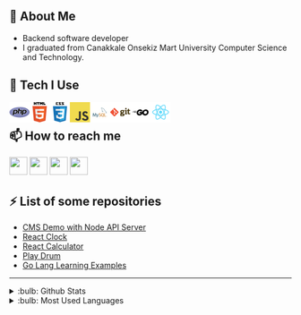 ## :book: About Me
- Backend software developer
- I graduated from Canakkale Onsekiz Mart University Computer Science and Technology.

## :bell: Tech I Use
<img align="left" src="https://raw.githubusercontent.com/github/explore/80688e429a7d4ef2fca1e82350fe8e3517d3494d/topics/php/php.png" width=36 valign="middle">
<img align="left" src="https://raw.githubusercontent.com/github/explore/80688e429a7d4ef2fca1e82350fe8e3517d3494d/topics/html/html.png" width=36 valign="middle">
<img align="left" src="https://raw.githubusercontent.com/github/explore/80688e429a7d4ef2fca1e82350fe8e3517d3494d/topics/css/css.png" width=36 valign="middle">
<img align="left" src="https://raw.githubusercontent.com/github/explore/80688e429a7d4ef2fca1e82350fe8e3517d3494d/topics/javascript/javascript.png" width=36 valign="middle">
<img align="left" src="https://raw.githubusercontent.com/github/explore/80688e429a7d4ef2fca1e82350fe8e3517d3494d/topics/mysql/mysql.png" width=36 valign="middle">
<img align="left" src="https://raw.githubusercontent.com/github/explore/80688e429a7d4ef2fca1e82350fe8e3517d3494d/topics/git/git.png" width=36 valign="middle">
<img align="left" src="https://raw.githubusercontent.com/github/explore/80688e429a7d4ef2fca1e82350fe8e3517d3494d/topics/go/go.png" width=36 valign="middle">
<img align="left" src="https://raw.githubusercontent.com/github/explore/80688e429a7d4ef2fca1e82350fe8e3517d3494d/topics/react/react.png" width=36 valign="middle">

<br>

## :mailbox: How to reach me
[<img height="32" width="32" src="https://unpkg.com/simple-icons@v5/icons/instagram.svg" />][instagram]
[<img height="32" width="32" src="https://unpkg.com/simple-icons@v5/icons/linkedin.svg" />][linkedin]
[<img height="32" width="32" src="https://unpkg.com/simple-icons@v5/icons/facebook.svg" />][facebook]
[<img height="32" width="32" src="https://unpkg.com/simple-icons@v5/icons/twitter.svg" />][twitter]

## ⚡ List of some repositories
- [CMS Demo with Node API Server](https://github.com/ozerozdas/cms-demo-with-node-server)
- [React Clock](https://github.com/ozerozdas/react-clock)
- [React Calculator](https://github.com/ozerozdas/react-calculator)
- [Play Drum](https://github.com/ozerozdas/play-drum)
- [Go Lang Learning Examples](https://github.com/ozerozdas/golang-learning)

<hr />

<details>
<summary>:bulb: Github Stats</summary>
<img src="https://github-readme-stats.vercel.app/api?username=ozerozdas&theme=radical" >
</details>

<details>
<summary>:bulb: Most Used Languages</summary>
<img src="https://github-readme-stats.vercel.app/api/top-langs/?username=ozerozdas&theme=radical" >
</details>


[instagram]: https://www.instagram.com/ozerozdas/
[linkedin]: https://www.linkedin.com/in/ozerozdas/
[facebook]: https://www.facebook.com/ozerozdass/
[twitter]: https://www.twitter.com/mehmetozerozdas/